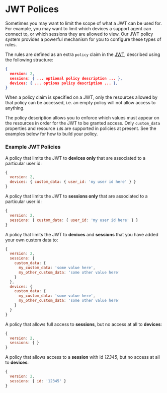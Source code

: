 # JWT Polices

Sometimes you may want to limit the scope of what a JWT can be used for. For example, you may want to limit which devices a support agent can connect to, or which sessions they are allowed to view. Our JWT policy system provides a powerful mechanism for you to configure these types of rules. &#x20;

The rules are defined as an extra `policy` claim in the [JWT](./), described using the following structure:

```json
{
  version: 2,
  sessions: { ... optional policy description ... },
  devices: { ... options policy description ... },
}
```

When a policy claim is specified on a JWT, only the resources allowed by that policy can be accessed, i.e. an empty policy will not allow access to anything. &#x20;

The policy description allows you to enforce which values must appear on the resources in order for the JWT to be granted access. Only `custom_data` properties and resource `id`s are supported in policies at present. See the examples below for how to build your policy.

### Example JWT Policies

A policy that limits the JWT to **devices only** that are associated to a particular user id:

```javascript
{
  version: 2,
  devices: { custom_data: { user_id: 'my user id here' } }
}
```

A policy that limits the JWT to **sessions only** that are associated to a particular user id:

```javascript
{
  version: 2,
  sessions: { custom_data: { user_id: 'my user id here' } }
}
```

A policy that limits the JWT to **devices** and **sessions** that you have added your own custom data to:

```javascript
{
  version: 2,
  sessions: {
    custom_data: {
      my_custom_data: 'some value here',
      my_other_custom_data: 'some other value here'
    }
  },
  devices: {
    custom_data: {
      my_custom_data: 'some value here',
      my_other_custom_data: 'some other value here'
    }
  }
}
```

A policy that allows full access to **sessions**, but no access at all to **devices**:

```javascript
{
  version: 2,
  sessions: { }
}
```

A policy that allows access to a **session** with id _12345_, but no access at all to **devices**:

```javascript
{
  version: 2,
  sessions: { id: '12345' }
}
```
